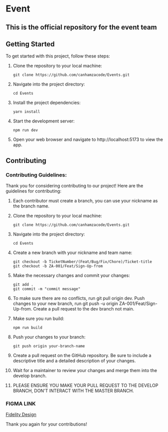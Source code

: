 # Event

## This is the official repository for the event team

## Getting Started

To get started with this project, follow these steps:

1. Clone the repository to your local machine:

   ```
   git clone https://github.com/canhamzacode/Events.git
   ```

2. Navigate into the project directory:

   ```
   cd Events
   ```

3. Install the project dependencies:

   ```
   yarn install
   ```

4. Start the development server:

   ```
   npm run dev
   ```

5. Open your web browser and navigate to http://localhost:5173 to view the app.

## Contributing

### Contributing Guidelines:

Thank you for considering contributing to our project! Here are the guidelines for contributing:

1. Each contributor must create a branch, you can use your nickname as the branch name.

2. Clone the repository to your local machine:

   ```
   git clone https://github.com/canhamzacode/Events.git
   ```

3. Navigate into the project directory:

   ```
   cd Events
   ```

4. Create a new branch with your nickname and team name:

   ```
   git checkout -b TicketNumber/(Feat/Bug/Fix/Chore)/Ticket-title
   git checkout -b ZA-001/Feat/Sign-Up-from
   ```

5. Make the necessary changes and commit your changes:

   ```
   git add .
   git commit -m "commit message"
   ```

6. To make sure there are no conflicts, run git pull origin dev.
   Push changes to your new branch, run git push -u origin ZA-001/Feat/Sign-Up-from.
   Create a pull request to the dev branch not main.

7. Make sure you run build:

   ```
   npm run build
   ```

8. Push your changes to your branch:

   ```
   git push origin your-branch-name
   ```

9. Create a pull request on the GitHub repository. Be sure to include a descriptive title and a detailed description of your changes.

10. Wait for a maintainer to review your changes and merge them into the develop branch.
11. PLEASE ENSURE YOU MAKE YOUR PULL REQUEST TO THE DEVELOP BRANCH, DON'T INTERACT WITH THE MASTER BRANCH.

### FIGMA LINK

[Fidelity Design](https://www.figma.com/file/2gqTe7gh49qrwXyMR08SBg/Events-Web-Application?type=design&node-id=14-5995&mode=design&t=RLvqStfBPXILtjeU-0)

Thank you again for your contributions!
